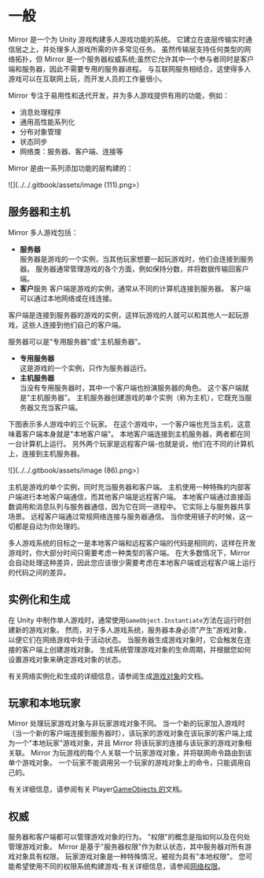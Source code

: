 # 一般

Mirror 是一个为 Unity 游戏构建多人游戏功能的系统。 它建立在底层传输实时通信层之上，并处理多人游戏所需的许多常见任务。 虽然传输层支持任何类型的网络拓扑，但 Mirror 是一个服务器权威系统;虽然它允许其中一个参与者同时是客户端和服务器，因此不需要专用的服务器进程。 与互联网服务相结合，这使得多人游戏可以在互联网上玩，而开发人员的工作量很小。

Mirror 专注于易用性和迭代开发，并为多人游戏提供有用的功能，例如：

- 消息处理程序
- 通用高性能系列化
- 分布对象管理
- 状态同步
- 网络类：服务器、客户端、连接等

Mirror 是由一系列添加功能的层构建的：

![](../../.gitbook/assets/image (111).png>）

## 服务器和主机<a href="#server-and-host" id="server-and-host"></a>

Mirror 多人游戏包括：

- **服务器**\
  &#x20;服务器是游戏的一个实例，当其他玩家想要一起玩游戏时，他们会连接到服务器。 服务器通常管理游戏的各个方面，例如保持分数，并将数据传输回客户端。
- **客户**服务
  &#x20;客户端是游戏的实例，通常从不同的计算机连接到服务器。 客户端可以通过本地网络或在线连接。

客户端是连接到服务器的游戏的实例，这样玩游戏的人就可以和其他人一起玩游戏，这些人连接到他们自己的客户端。

服务器可以是"专用服务器"或"主机服务器"。

- **专用服务器**\
  &#x20;这是游戏的一个实例，只作为服务器运行。
- **主机服务器**\
  &#x20;当没有专用服务器时，其中一个客户端也扮演服务器的角色。 这个客户端就是"主机服务器"。 主机服务器创建游戏的单个实例（称为主机），它既充当服务器又充当客户端。

下图表示多人游戏中的三个玩家。 在这个游戏中，一个客户端也充当主机，这意味着客户端本身就是"本地客户端"。 本地客户端连接到主机服务器，两者都在同一台计算机上运行。 另外两个玩家是远程客户端-也就是说，他们在不同的计算机上，连接到主机服务器。

![](../../.gitbook/assets/image (86).png>）

主机是游戏的单个实例，同时充当服务器和客户端。 主机使用一种特殊的内部客户端进行本地客户端通信，而其他客户端是远程客户端。 本地客户端通过直接函数调用和消息队列与服务器通信，因为它在同一进程中。 它实际上与服务器共享场景。 远程客户端通过常规网络连接与服务器通信。 当你使用镜子的时候，这一切都是自动为你处理的。

多人游戏系统的目标之一是本地客户端和远程客户端的代码是相同的，这样在开发游戏时，你大部分时间只需要考虑一种类型的客户端。 在大多数情况下，Mirror 会自动处理这种差异，因此您应该很少需要考虑在本地客户端或远程客户端上运行的代码之间的差异。

## 实例化和生成<a href="#instantiate-and-spawn" id="instantiate-and-spawn"></a>

在 Unity 中制作单人游戏时，通常使用`GameObject.Instantiate`方法在运行时创建新的游戏对象。 然而，对于多人游戏系统，服务器本身必须"产生"游戏对象，以便它们在网络游戏中处于活动状态。 当服务器生成游戏对象时，它会触发在连接的客户端上创建游戏对象。 生成系统管理游戏对象的生命周期，并根据您如何设置游戏对象来确定游戏对象的状态。

有关网络实例化和生成的详细信息，请参阅生成[游戏对象](../guides/gameobjects/)的文档。

## 玩家和本地玩家<a href="#players-and-local-players" id="players-and-local-players"></a>

Mirror 处理玩家游戏对象与非玩家游戏对象不同。 当一个新的玩家加入游戏时（当一个新的客户端连接到服务器时），该玩家的游戏对象在该玩家的客户端上成为一个"本地玩家"游戏对象，并且 Mirror 将该玩家的连接与该玩家的游戏对象相关联。 Mirror 为玩游戏的每个人关联一个玩家游戏对象，并将联网命令路由到该单个游戏对象。 一个玩家不能调用另一个玩家的游戏对象上的命令，只能调用自己的。

有关详细信息，请参阅有关 Player[GameObjects 的](../guides/gameobjects/)文档。

## 权威

服务器和客户端都可以管理游戏对象的行为。 "权限"的概念是指如何以及在何处管理游戏对象。 Mirror 是基于"服务器权限"作为默认状态，其中服务器对所有游戏对象具有权限。 玩家游戏对象是一种特殊情况，被视为具有"本地权限"。 您可能希望使用不同的权限系统构建游戏-有关详细信息，请参阅[网络权限](../guides/authority.md)。
